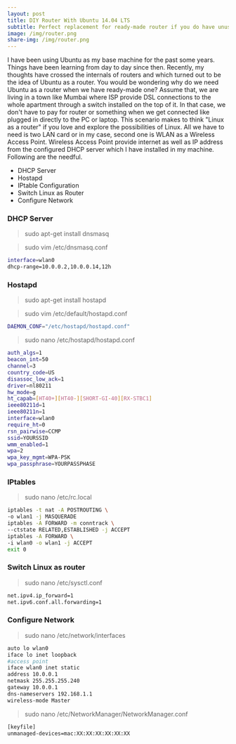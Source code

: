```yaml
---
layout: post
title: DIY Router With Ubuntu 14.04 LTS
subtitle: Perfect replacement for ready-made router if you do have unused computer
image: /img/router.png
share-img: /img/router.png
---
```

I have been using Ubuntu as my base machine for the past some years. Things have been learning from day to day since then. Recently, my thoughts have crossed the internals of routers and which turned out to be the idea of Ubuntu as a router. You would be wondering why do we need Ubuntu as a router when we have ready-made one? Assume that, we are living in a town like Mumbai where ISP provide DSL connections to the whole apartment through a switch installed on the top of it. In that case, we don't have to pay for router or something when we get connected like plugged in directly to the PC or laptop. This scenario makes to think "Linux as a router" if you love and explore the possibilities of Linux. All we have to need is two LAN card or in my case, second one is WLAN as a Wireless Access Point. Wireless Access Point provide internet as well as IP address from the configured DHCP server which I have installed in my machine. Following are the needful.

* DHCP Server
* Hostapd
* IPtable Configuration
* Switch Linux as Router
* Configure Network

### DHCP Server

> sudo apt-get install dnsmasq

> sudo vim /etc/dnsmasq.conf

```bash
interface=wlan0
dhcp-range=10.0.0.2,10.0.0.14,12h
```

### Hostapd

> sudo apt-get install hostapd

> sudo vim /etc/default/hostapd.conf

```bash
DAEMON_CONF="/etc/hostapd/hostapd.conf"
```

> sudo nano /etc/hostapd/hostapd.conf

```bash
auth_algs=1
beacon_int=50
channel=3
country_code=US
disassoc_low_ack=1
driver=nl80211
hw_mode=g
ht_capab=[HT40+][HT40-][SHORT-GI-40][RX-STBC1]
ieee80211d=1
ieee80211n=1
interface=wlan0
require_ht=0
rsn_pairwise=CCMP
ssid=YOURSSID
wmm_enabled=1
wpa=2
wpa_key_mgmt=WPA-PSK
wpa_passphrase=YOURPASSPHASE
```

### IPtables

>sudo nano /etc/rc.local

```bash
iptables -t nat -A POSTROUTING \
-o wlan1 -j MASQUERADE
iptables -A FORWARD -m conntrack \
--ctstate RELATED,ESTABLISHED -j ACCEPT
iptables -A FORWARD \
-i wlan0 -o wlan1 -j ACCEPT
exit 0
```

### Switch Linux as router

> sudo nano /etc/sysctl.conf

```bash
net.ipv4.ip_forward=1
net.ipv6.conf.all.forwarding=1
```

### Configure Network

> sudo nano /etc/network/interfaces

```bash
auto lo wlan0
iface lo inet loopback
#access point
iface wlan0 inet static
address 10.0.0.1
netmask 255.255.255.240
gateway 10.0.0.1
dns-nameservers 192.168.1.1
wireless-mode Master
```

> sudo nano /etc/NetworkManager/NetworkManager.conf

```bash
[keyfile]
unmanaged-devices=mac:XX:XX:XX:XX:XX:XX
```

